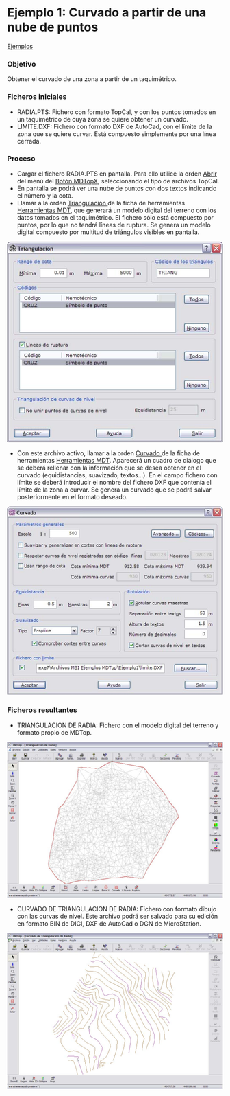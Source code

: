 # Ejemplo 1: Curvado a partir de una nube de puntos

[Ejemplos](./)

### Objetivo

Obtener el curvado de una zona a partir de un taquimétrico.

### Ficheros iniciales

* RADIA.PTS: Fichero con formato TopCal, y con los puntos tomados en un taquimétrico de cuya zona se quiere obtener un curvado.
* LIMITE.DXF: Fichero con formato DXF de AutoCad, con el límite de la zona que se quiere curvar. Está compuesto simplemente por una línea cerrada.

### Proceso

* Cargar el fichero RADIA.PTS en pantalla. Para ello utilice la orden [Abrir ](../operaciones-con-archivos/abrir-archivo.md)del menú del [Botón MDTopX](../introduccion/boton-de-mdtopx.md), seleccionando el tipo de archivos TopCal.
* En pantalla se podrá ver una nube de puntos con dos textos indicando el número y la cota.
* Llamar a la orden [Triangulación ](../como.../como-triangulacion.md)de la ficha de herramientas [Herramientas MDT](../fichas-de-herramientas/ficha-de-herramientas-mdt/), que generará un modelo digital del terreno con los datos tomados en el taquimétrico. El fichero sólo está compuesto por puntos, por lo que no tendrá líneas de ruptura. Se genera un modelo digital compuesto por multitud de triángulos visibles en pantalla.

![](../../.gitbook/assets/pantalla1-ejemplo1.jpg)

* Con este archivo activo, llamar a la orden [Curvado ](../como.../como-curvado.md)de la ficha de herramientas [Herramientas MDT](../fichas-de-herramientas/ficha-de-herramientas-mdt/). Aparecerá un cuadro de diálogo que se deberá rellenar con la información que se desea obtener en el curvado \(equidistancias, suavizado, textos...\). En el campo fichero con límite se deberá introducir el nombre del fichero DXF que contenía el límite de la zona a curvar. Se genera un curvado que se podrá salvar posteriormente en el formato deseado.

![](../../.gitbook/assets/pantalla4-ejemplo1.jpg)

### Ficheros resultantes

* TRIANGULACION DE RADIA: Fichero con el modelo digital del terreno y formato propio de MDTop.

![](../../.gitbook/assets/pantalla3-ejemplo1.jpg)

* CURVADO DE TRIANGULACION DE RADIA: Fichero con formato dibujo con las curvas de nivel. Este archivo podrá ser salvado para su edición en formato BIN de DIGI, DXF de AutoCad o DGN de MicroStation.

![](../../.gitbook/assets/pantalla5-ejemplo1.jpg)

